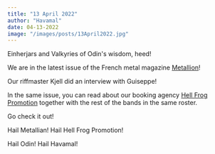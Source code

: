 ```yaml
---
title: "13 April 2022"
author: "Havamal"
date: 04-13-2022
image: "/images/posts/13April2022.jpg"
---
```


Einherjars and Valkyries of Odin's wisdom, heed!

We are in the latest issue of the French metal magazine [Metallion](https://www.facebook.com/metallianmag/)!

Our riffmaster Kjell did an interview with Guiseppe!

In the same issue, you can read about our booking agency [Hell Frog Promotion](https://www.facebook.com/HellFrogPromotion/) together with the rest of the bands in the same roster.

Go check it out!

Hail Metallian! Hail Hell Frog Promotion!

Hail Odin! Hail Havamal!